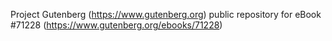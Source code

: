 Project Gutenberg (https://www.gutenberg.org) public repository for
eBook #71228 (https://www.gutenberg.org/ebooks/71228)
